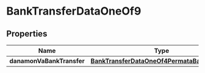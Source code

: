 

# BankTransferDataOneOf9


## Properties

| Name | Type | Description | Notes |
|------------ | ------------- | ------------- | -------------|
|**danamonVaBankTransfer** | [**BankTransferDataOneOf4PermataBankTransfer**](BankTransferDataOneOf4PermataBankTransfer.md) |  |  |



